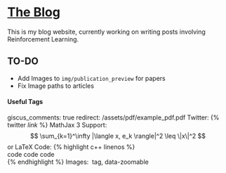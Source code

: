 # [The Blog](https://shirsho-12.github.io)

This is my blog website, currently working on writing posts involving Reinforcement Learning.

## TO-DO
- Add Images to `img/publication_preview` for papers 
- Fix Image paths to articles


#### Useful Tags
giscus_comments: true <!-- (Giscus Comments) -->
redirect: /assets/pdf/example_pdf.pdf <!-- (PDF link to resume) -->
Twitter: {% twitter _link_ %}
MathJax 3 Support: $$ \sum_{k=1}^\infty |\langle x, e_k \rangle|^2 \leq \|x\|^2 $$ or LaTeX 
Code: {% highlight c++ linenos %}  <br/> code code code <br/> {% endhighlight %}
Images: <img> tag, data-zoomable
